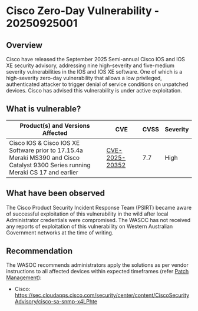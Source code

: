 # Cisco Zero-Day Vulnerability - 20250925001

## Overview

Cisco have released the September 2025 Semi-annual Cisco IOS and IOS XE security advisory, addressing nine high-severity and five-medium severity vulnerabilities in the IOS and IOS XE software. One of which is a high-severity zero-day vulnerability that allows a low privileged, authenticated attacker to trigger denial of service conditions on unpatched devices. Cisco has advised this vulnerability is under active exploitation.

## What is vulnerable?

| Product(s) and Versions Affected | CVE | CVSS         | Severity                                                       |
| ------------------- | ---------------------------------------------------------------------------------------------------------------------------------------- | ------------ | -------------------------------------------------------------- |
| Cisco IOS & Cisco IOS XE Software prior to 17.15.4a <br> Meraki MS390 and Cisco Catalyst 9300 Series running Meraki CS 17 and earlier | [CVE-2025-20352](https://nvd.nist.gov/vuln/detail/CVE-2025-20352)                                                                        | 7.7       | High         |
## What have been observed

The Cisco Product Security Incident Response Team (PSIRT) became aware of successful exploitation of this vulnerability in the wild after local Administrator credentials were compromised.
The WASOC has not received any reports of exploitation of this vulnerability on Western Australian Government networks at the time of writing.

## Recommendation

The WASOC recommends administrators apply the solutions as per vendor instructions to all affected devices within expected timeframes (refer [Patch Management](../guidelines/patch-management.md)):

- Cisco: <https://sec.cloudapps.cisco.com/security/center/content/CiscoSecurityAdvisory/cisco-sa-snmp-x4LPhte>
